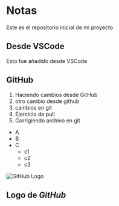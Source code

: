 # Notas
Este es el repositorio inicial de mi proyecto

## Desde VSCode
Esto fue añadido desde VSCode

## GitHub

1. Haciendo cambios desde GitHub
2. otro cambio desde github
3. cambios en git
4. Ejercicio de pull
5. Corrigiendo archivo en git

* A
* B
* C
  * c1
  * c2
  * c3

![GitHub Logo](https://posicionweb.es/images/GitHub-Logo.jpg)

## Logo de _GitHub_
